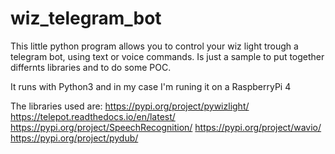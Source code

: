 # wiz_telegram_bot

This little python program allows you to control your wiz light trough a telegram bot, using text or voice commands.
Is just a sample to put together differnts libraries and to do some POC.

It runs with Python3 and in my case I'm runing it on a RaspberryPi 4

The libraries used are:
https://pypi.org/project/pywizlight/
https://telepot.readthedocs.io/en/latest/  
https://pypi.org/project/SpeechRecognition/
https://pypi.org/project/wavio/
https://pypi.org/project/pydub/
